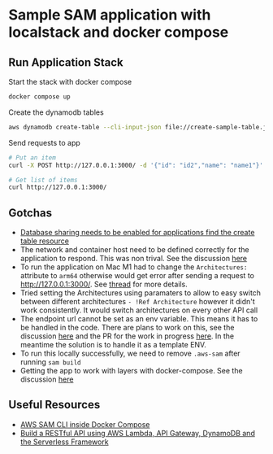 # Sample SAM application with localstack and docker compose

## Run Application Stack

Start the stack with docker compose

```bash
docker compose up
```

Create the dynamodb tables

```bash
aws dynamodb create-table --cli-input-json file://create-sample-table.json --endpoint-url http://localhost:4566
```

Send requests to app

```bash
# Put an item
curl -X POST http://127.0.0.1:3000/ -d '{"id": "id2","name": "name1"}'

# Get list of items
curl http://127.0.0.1:3000/
```

## Gotchas

- [Database sharing needs to be enabled for applications find the create table resource](https://stackoverflow.com/questions/29558948/dynamo-local-from-node-aws-all-operations-fail-cannot-do-operations-on-a-non-e)
- The network and container host need to be defined correctly for the application to respond. This was non trival. See the discussion [here](https://github.com/aws/aws-sam-cli/issues/2837)
- To run the application on Mac M1 had to change the `Architectures:` attribute to `arm64` otherwise would get error after sending a request to http://127.0.0.1:3000/. See [thread](https://github.com/aws/aws-sam-cli/issues/3169) for more details.
- Tried setting the Architectures using paramaters to allow to easy switch between different architectures `- !Ref Architecture` however it didn't work consistently. It would switch architectures on every other API call
- The endpoint url cannot be set as an env variable. This means it has to be handled in the code. There are plans to work on this, see the discussion [here](https://github.com/aws/aws-cli/issues/4454) and the PR for the work in progress [here](https://github.com/aws/aws-sdk/issues/229#issuecomment-1118725725). In the meantime the solution is to handle it as a template ENV.
- To run this locally successfully, we need to remove `.aws-sam` after running `sam build`
- Getting the app to work with layers with docker-compose. See the discussion [here](https://github.com/aws/aws-sam-cli/issues/2837)

## Useful Resources

- [AWS SAM CLI inside Docker Compose](https://cbax.me/posts/2019/03/aws-sam-cli-inside-docker-compose/)
- [Build a RESTful API using AWS Lambda, API Gateway, DynamoDB and the Serverless Framework](https://itnext.io/build-a-restful-api-using-aws-lambda-api-gateway-dynamodb-and-the-serverless-framework-30fc68e08a42)